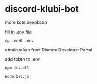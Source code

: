 # discord-klubi-bot
more bots beepboop

fill in .env file

`cp .env0 .env`

obtain token from Discord Developer Portal

add token to .env

`npm install`

`node bot.js`
